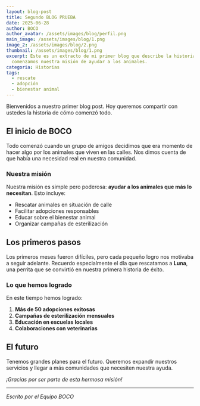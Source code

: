 ```yaml
---
layout: blog-post
title: Segundo BLOG PRUEBA
date: 2025-06-28
author: BOCO
author_avatar: /assets/images/blog/perfil.png
main_image: /assets/images/blog/1.png
image_2: /assets/images/blog/2.png
thumbnail: /assets/images/blog/1.png
excerpt: Este es un extracto de mi primer blog que describe la historia de cómo
  comenzamos nuestra misión de ayudar a los animales.
categoria: Historias
tags:
  - rescate
  - adopción
  - bienestar animal
---
```

Bienvenidos a nuestro primer blog post. Hoy queremos compartir con ustedes la historia de cómo comenzó todo.

## El inicio de BOCO

Todo comenzó cuando un grupo de amigos decidimos que era momento de hacer algo por los animales que viven en las calles. Nos dimos cuenta de que había una necesidad real en nuestra comunidad.

### Nuestra misión

Nuestra misión es simple pero poderosa: **ayudar a los animales que más lo necesitan**. Esto incluye:

* Rescatar animales en situación de calle
* Facilitar adopciones responsables
* Educar sobre el bienestar animal
* Organizar campañas de esterilización

## Los primeros pasos

Los primeros meses fueron difíciles, pero cada pequeño logro nos motivaba a seguir adelante. Recuerdo especialmente el día que rescatamos a **Luna**, una perrita que se convirtió en nuestra primera historia de éxito.

### Lo que hemos logrado

En este tiempo hemos logrado:

1. **Más de 50 adopciones exitosas**
2. **Campañas de esterilización mensuales**
3. **Educación en escuelas locales**
4. **Colaboraciones con veterinarias**

## El futuro

Tenemos grandes planes para el futuro. Queremos expandir nuestros servicios y llegar a más comunidades que necesiten nuestra ayuda.

*¡Gracias por ser parte de esta hermosa misión!*

- - -

*Escrito por el Equipo BOCO*